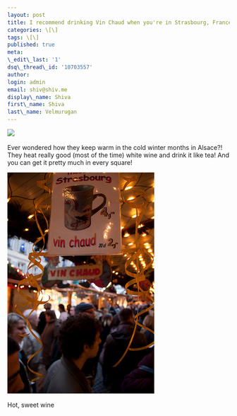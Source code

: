 ```yaml
---
layout: post
title: I recommend drinking Vin Chaud when you're in Strasbourg, France
categories: \[\]
tags: \[\]
published: true
meta:
\_edit\_last: '1'
dsq\_thread\_id: '10703557'
author:
login: admin
email: shiv@shiv.me
display\_name: Shiva
first\_name: Shiva
last\_name: Velmurugan
---
```


![](/images/map?maptype=map&sensor=false&key=ABQIAAAAz4I5iDWfLKXRJqwY_lxrMRSDGNZDWabFcZHPH02nr_QeuITw5hT0k3Ux-ovu3Vn8nZoGpAsaKOTz7Q&center=48.5829331,7.7437488&zoom=11&size=410x300)

Ever wondered how they keep warm in the cold winter months in Alsace?! They heat really good (most of the time) white wine and drink it like tea! And you can get it pretty much in every square!

[![Old wine in a new flask?!](/images/3262865782_8d72116173.jpg)][0]

Hot, sweet wine

[][1]


[0]: http://www.flickr.com/photos/shvelmur/3262865782/ "Old wine in a new flask?!"
[1]: http://www.plinky.com/mini/reroute/1322